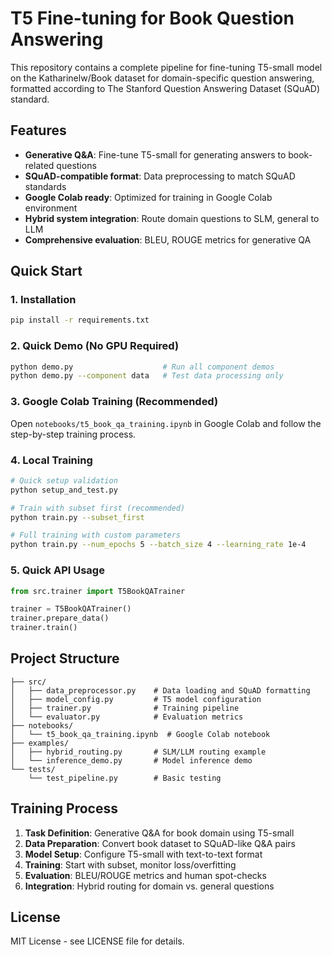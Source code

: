 # T5 Fine-tuning for Book Question Answering

This repository contains a complete pipeline for fine-tuning T5-small model on the Katharinelw/Book dataset for domain-specific question answering, formatted according to The Stanford Question Answering Dataset (SQuAD) standard.

## Features

- **Generative Q&A**: Fine-tune T5-small for generating answers to book-related questions
- **SQuAD-compatible format**: Data preprocessing to match SQuAD standards
- **Google Colab ready**: Optimized for training in Google Colab environment
- **Hybrid system integration**: Route domain questions to SLM, general to LLM
- **Comprehensive evaluation**: BLEU, ROUGE metrics for generative QA

## Quick Start

### 1. Installation

```bash
pip install -r requirements.txt
```

### 2. Quick Demo (No GPU Required)

```bash
python demo.py                    # Run all component demos
python demo.py --component data   # Test data processing only
```

### 3. Google Colab Training (Recommended)

Open `notebooks/t5_book_qa_training.ipynb` in Google Colab and follow the step-by-step training process.

### 4. Local Training

```bash
# Quick setup validation
python setup_and_test.py

# Train with subset first (recommended)
python train.py --subset_first

# Full training with custom parameters
python train.py --num_epochs 5 --batch_size 4 --learning_rate 1e-4
```

### 5. Quick API Usage

```python
from src.trainer import T5BookQATrainer

trainer = T5BookQATrainer()
trainer.prepare_data()
trainer.train()
```

## Project Structure

```
├── src/
│   ├── data_preprocessor.py    # Data loading and SQuAD formatting
│   ├── model_config.py         # T5 model configuration
│   ├── trainer.py              # Training pipeline
│   └── evaluator.py            # Evaluation metrics
├── notebooks/
│   └── t5_book_qa_training.ipynb  # Google Colab notebook
├── examples/
│   ├── hybrid_routing.py       # SLM/LLM routing example
│   └── inference_demo.py       # Model inference demo
└── tests/
    └── test_pipeline.py        # Basic testing
```

## Training Process

1. **Task Definition**: Generative Q&A for book domain using T5-small
2. **Data Preparation**: Convert book dataset to SQuAD-like Q&A pairs
3. **Model Setup**: Configure T5-small with text-to-text format
4. **Training**: Start with subset, monitor loss/overfitting
5. **Evaluation**: BLEU/ROUGE metrics and human spot-checks
6. **Integration**: Hybrid routing for domain vs. general questions

## License

MIT License - see LICENSE file for details.